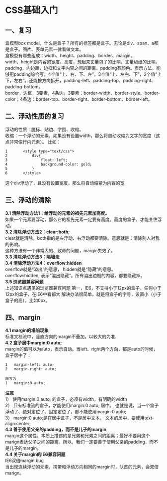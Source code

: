 # CSS基础入门
## 一、复习
盒模型box model，什么是盒子？所有的标签都是盒子。无论是div、span、a都是盒子。图片、表单元素一律看做文本。  
盒模型有哪些组成：width、height、padding、border、margin。  
width、height是内容的宽度、高度，想起来丈量包子的比喻、丈量稿纸的比喻。       
padding，内边距，边框和文字内容之间的距离。padding有颜色。表示方法，能够用padding综合写，4个值“上、右、下、左”，3个值“上、左右、下”，2个值“上下，左右”。还能按方向拆开，padding-left、padding-top、padding-right、padding-bottom。    
border，边框，3要素，4条边。3要素：border-width、border-style、border-color；4条边：border-top、border-right、border-bottom、border-left。  
## 二、浮动性质的复习
浮动的性质：脱标、贴边、字围、收缩。    
收缩：一个浮动的元素，如果没有设置width，那么将自动收缩为文字的宽度（这点非常像行内元素）。
比如：
```
1		<style type="text/css">
2			div{
3				float: left;
4				background-color: gold;
5			}
6		</style>
```
这个div浮动了，且没有设置宽度，那么将自动缩紧为内容的宽.
## 三、浮动的清除
**3.1 清除浮动方法1：给浮动的元素的祖先元素加高度。**  
如果一个元素要浮动，那么它的祖先元素一定要有高度。高度的盒子，才能关住浮动。    
**3.2 清除浮动方法2：clear:both;**  
clear就是清除，both指的是左浮动、右浮动都要清除。意思就是：清除别人对我的影响。    
这种方法有一个非常大的、致命的问题，margin失效了。  
**3.3 清除浮动方法3：隔墙法**   
**3.4 清除浮动方法4：overflow:hidden**  
overflow就是“溢出”的意思， hidden就是“隐藏”的意思。    
overflow:hidden;    表示“溢出隐藏”。所有溢出边框的内容，都要隐藏掉。    
**3.5 浏览器兼容问题**  
上述知识点遇见的浏览器兼容问题
第一，IE6，不支持小于12px的盒子，任何小于12px的盒子，在IE6中看都大
解决办法很简单，就是将盒子的字号，设置小（小于盒子的高），比如0px。 
## 四、margin
**4.1 margin的塌陷现象**    
标准文档流中，竖直方向的margin不叠加，以较大的为准.     
**4.2 盒子居中margin:0 auto;**  
margin的值可以为auto，表示自动。当left、right两个方向，都是auto的时候，盒子居中了：
```
1	margin-left: auto;
2	margin-right: auto;

简写为
1	margin:0 auto;
``` 
**注意**    
1） 使用margin:0 auto; 的盒子，必须有width，有明确的width  
2） 只有标准流的盒子，才能使用margin:0 auto; 居中。 
也就是说，当一个盒子浮动了、绝对定位了、固定定位了，都不能使用margin:0 auto;   
3） margin:0 auto;是在居中盒子，不是居中文本。
文本的居中，要使用text-align:center;     
**4.3 善于使用父亲的padding，而不是儿子的margin**  
margin这个属性，本质上描述的是兄弟和兄弟之间的距离；最好不要用这个marign表达父子之间的距离。所以，我们一定要善于使用父亲的padding，而不是儿子的margin。  
**4.4 关于margin的IE6兼容问题**         
IE6双倍margin bug   
当出现连续浮动的元素，携带和浮动方向相同的margin时，队首的元素，会双倍marign。




